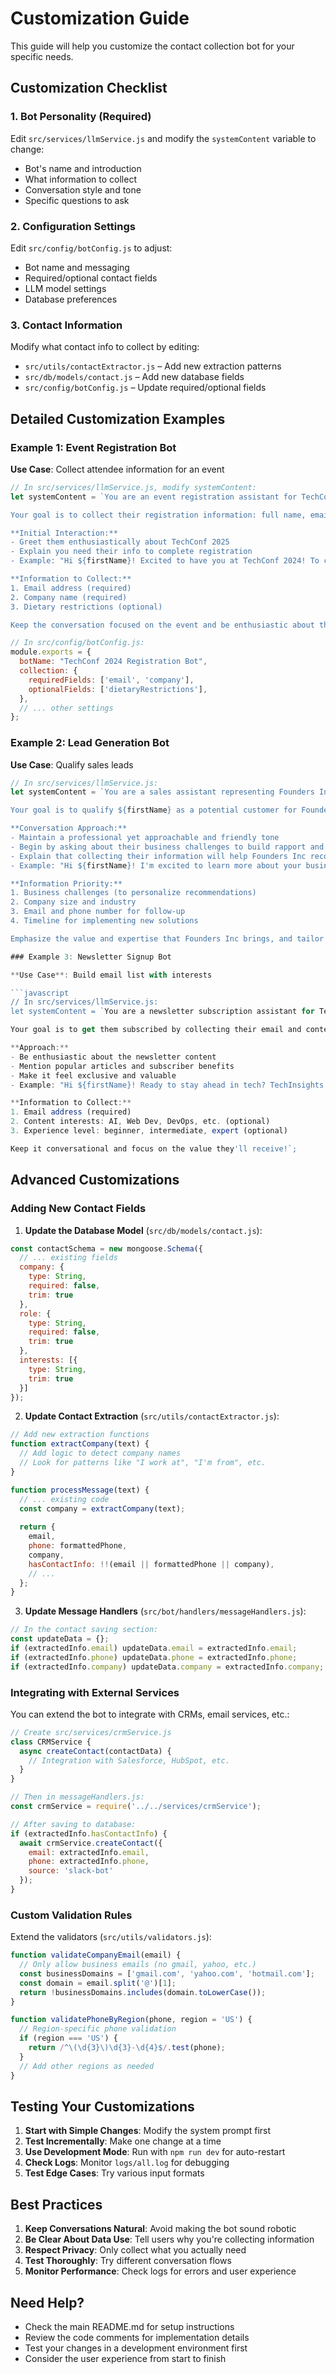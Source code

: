 # Customization Guide

This guide will help you customize the contact collection bot for your specific needs.

## Customization Checklist

### 1. Bot Personality (Required)
Edit `src/services/llmService.js` and modify the `systemContent` variable to change:
- Bot's name and introduction
- What information to collect
- Conversation style and tone
- Specific questions to ask

### 2. Configuration Settings
Edit `src/config/botConfig.js` to adjust:
- Bot name and messaging
- Required/optional contact fields
- LLM model settings
- Database preferences

### 3. Contact Information
Modify what contact info to collect by editing:
- `src/utils/contactExtractor.js` – Add new extraction patterns
- `src/db/models/contact.js` – Add new database fields
- `src/config/botConfig.js` – Update required/optional fields

## Detailed Customization Examples

### Example 1: Event Registration Bot

**Use Case**: Collect attendee information for an event

```javascript
// In src/services/llmService.js, modify systemContent:
let systemContent = `You are an event registration assistant for TechConf 2025. You are speaking with ${firstName}.

Your goal is to collect their registration information: full name, email, company, and dietary restrictions.

**Initial Interaction:**
- Greet them enthusiastically about TechConf 2025
- Explain you need their info to complete registration
- Example: "Hi ${firstName}! Excited to have you at TechConf 2024! To complete your registration, I'll need your email, company name, and any dietary restrictions."

**Information to Collect:**
1. Email address (required)
2. Company name (required)  
3. Dietary restrictions (optional)

Keep the conversation focused on the event and be enthusiastic about their attendance!`;
```

```javascript
// In src/config/botConfig.js:
module.exports = {
  botName: "TechConf 2024 Registration Bot",
  collection: {
    requiredFields: ['email', 'company'],
    optionalFields: ['dietaryRestrictions'],
  },
  // ... other settings
};
```

### Example 2: Lead Generation Bot

**Use Case**: Qualify sales leads

```javascript
// In src/services/llmService.js:
let systemContent = `You are a sales assistant representing Founders Inc, a company specializing in innovative business solutions. You are speaking with ${firstName}.

Your goal is to qualify ${firstName} as a potential customer for Founders Inc by collecting their email, phone number, company size, and understanding their current business challenges.

**Conversation Approach:**
- Maintain a professional yet approachable and friendly tone
- Begin by asking about their business challenges to build rapport and understand their needs
- Explain that collecting their information will help Founders Inc recommend the most suitable solutions for their business
- Example: "Hi ${firstName}! I'm excited to learn more about your business and see how Founders Inc can help. Could you tell me a bit about your company and any challenges you're currently facing?"

**Information Priority:**
1. Business challenges (to personalize recommendations)
2. Company size and industry
3. Email and phone number for follow-up
4. Timeline for implementing new solutions

Emphasize the value and expertise that Founders Inc brings, and tailor your responses to how Founders Inc can address their specific needs.`;

### Example 3: Newsletter Signup Bot

**Use Case**: Build email list with interests

```javascript
// In src/services/llmService.js:
let systemContent = `You are a newsletter subscription assistant for TechInsights Weekly. You are speaking with ${firstName}.

Your goal is to get them subscribed by collecting their email and content preferences.

**Approach:**
- Be enthusiastic about the newsletter content
- Mention popular articles and subscriber benefits
- Make it feel exclusive and valuable
- Example: "Hi ${firstName}! Ready to stay ahead in tech? TechInsights Weekly delivers the best industry insights to 50,000+ professionals. What's your email and what topics interest you most?"

**Information to Collect:**
1. Email address (required)
2. Content interests: AI, Web Dev, DevOps, etc. (optional)
3. Experience level: beginner, intermediate, expert (optional)

Keep it conversational and focus on the value they'll receive!`;
```

## Advanced Customizations

### Adding New Contact Fields

1. **Update the Database Model** (`src/db/models/contact.js`):
```javascript
const contactSchema = new mongoose.Schema({
  // ... existing fields
  company: {
    type: String,
    required: false,
    trim: true
  },
  role: {
    type: String,
    required: false,
    trim: true
  },
  interests: [{
    type: String,
    trim: true
  }]
});
```

2. **Update Contact Extraction** (`src/utils/contactExtractor.js`):
```javascript
// Add new extraction functions
function extractCompany(text) {
  // Add logic to detect company names
  // Look for patterns like "I work at", "I'm from", etc.
}

function processMessage(text) {
  // ... existing code
  const company = extractCompany(text);
  
  return {
    email,
    phone: formattedPhone,
    company,
    hasContactInfo: !!(email || formattedPhone || company),
    // ...
  };
}
```

3. **Update Message Handlers** (`src/bot/handlers/messageHandlers.js`):
```javascript
// In the contact saving section:
const updateData = {};
if (extractedInfo.email) updateData.email = extractedInfo.email;
if (extractedInfo.phone) updateData.phone = extractedInfo.phone;
if (extractedInfo.company) updateData.company = extractedInfo.company;
```

### Integrating with External Services

You can extend the bot to integrate with CRMs, email services, etc.:

```javascript
// Create src/services/crmService.js
class CRMService {
  async createContact(contactData) {
    // Integration with Salesforce, HubSpot, etc.
  }
}

// Then in messageHandlers.js:
const crmService = require('../../services/crmService');

// After saving to database:
if (extractedInfo.hasContactInfo) {
  await crmService.createContact({
    email: extractedInfo.email,
    phone: extractedInfo.phone,
    source: 'slack-bot'
  });
}
```

### Custom Validation Rules

Extend the validators (`src/utils/validators.js`):

```javascript
function validateCompanyEmail(email) {
  // Only allow business emails (no gmail, yahoo, etc.)
  const businessDomains = ['gmail.com', 'yahoo.com', 'hotmail.com'];
  const domain = email.split('@')[1];
  return !businessDomains.includes(domain.toLowerCase());
}

function validatePhoneByRegion(phone, region = 'US') {
  // Region-specific phone validation
  if (region === 'US') {
    return /^\(\d{3}\)\d{3}-\d{4}$/.test(phone);
  }
  // Add other regions as needed
}
```

## Testing Your Customizations

1. **Start with Simple Changes**: Modify the system prompt first
2. **Test Incrementally**: Make one change at a time
3. **Use Development Mode**: Run with `npm run dev` for auto-restart
4. **Check Logs**: Monitor `logs/all.log` for debugging
5. **Test Edge Cases**: Try various input formats

## Best Practices

1. **Keep Conversations Natural**: Avoid making the bot sound robotic
2. **Be Clear About Data Use**: Tell users why you're collecting information
3. **Respect Privacy**: Only collect what you actually need
4. **Test Thoroughly**: Try different conversation flows
5. **Monitor Performance**: Check logs for errors and user experience

## Need Help?

- Check the main README.md for setup instructions
- Review the code comments for implementation details
- Test your changes in a development environment first
- Consider the user experience from start to finish
